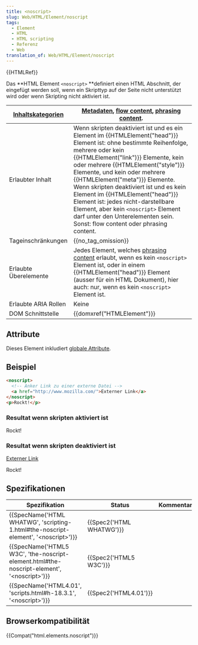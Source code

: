 ```yaml
---
title: <noscript>
slug: Web/HTML/Element/noscript
tags:
  - Element
  - HTML
  - HTML scripting
  - Referenz
  - Web
translation_of: Web/HTML/Element/noscript
---
```

{{HTMLRef}}

Das **HTML Element `<noscript>` **definiert einen HTML Abschnitt, der eingefügt werden soll, wenn ein Skripttyp auf der Seite nicht unterstützt wird oder wenn Skripting nicht aktiviert ist.

| [lnhaltskategorien](/de/docs/HTML/Content_categories "HTML/Content_categories") | [Metadaten](/de/docs/HTML/Content_categories#Metadata_content "HTML/Content_categories#Metadata_content"), [flow content](/de/docs/HTML/Content_categories#Flow_content "HTML/Content categories#Flow content"), [phrasing content](/de/docs/HTML/Content_categories#Phrasing_content "HTML/Content categories#Phrasing content").                                                                                                                                                                                                                                          |
| ------------------------------------------------------------------------------- | --------------------------------------------------------------------------------------------------------------------------------------------------------------------------------------------------------------------------------------------------------------------------------------------------------------------------------------------------------------------------------------------------------------------------------------------------------------------------------------------------------------------------------------------------------------------------- |
| Erlaubter Inhalt                                                                | Wenn skripten deaktiviert ist und es ein Element im {{HTMLElement("head")}} Element ist: ohne bestimmte Reihenfolge, mehrere oder kein {{HTMLElement("link")}} Elemente, kein oder mehrere {{HTMLElement("style")}} Elemente, und kein oder mehrere {{HTMLElement("meta")}} Elemente. Wenn skripten deaktiviert ist und es kein Element im {{HTMLElement("head")}} Element ist: jedes nicht-darstellbare Element, aber kein `<noscript>` Element darf unter den Unterelementen sein. Sonst: flow content oder phrasing content. |
| Tageinschränkungen                                                              | {{no_tag_omission}}                                                                                                                                                                                                                                                                                                                                                                                                                                                                                                                                                    |
| Erlaubte Überelemente                                                           | Jedes Element, welches [phrasing content](/de/docs/HTML/Content_categories#Phrasing_content "HTML/Content_categories#Phrasing_content") erlaubt, wenn es kein `<noscript>` Element ist, oder in einem {{HTMLElement("head")}} Element (ausser für ein HTML Dokument), hier auch: nur, wenn es kein `<noscript>` Element ist.                                                                                                                                                                                                                                       |
| Erlaubte ARIA Rollen                                                            | Keine                                                                                                                                                                                                                                                                                                                                                                                                                                                                                                                                                                       |
| DOM Schnittstelle                                                               | {{domxref("HTMLElement")}}                                                                                                                                                                                                                                                                                                                                                                                                                                                                                                                                        |

## Attribute

Dieses Element inkludiert [globale Attribute](/de/docs/HTML/Global_attributes "HTML/Global attributes").

## Beispiel

```html
<noscript>
  <!-- Anker Link zu einer externe Datei -->
  <a href="http://www.mozilla.com/">Externer Link</a>
</noscript>
<p>Rockt!</p>
```

### Resultat wenn skripten aktiviert ist

Rockt!

### Resultat wenn skripten deaktiviert ist

[Externer Link](http://www.mozilla.com/)

Rockt!

## Spezifikationen

| Spezifikation                                                                                                                    | Status                           | Kommentar |
| -------------------------------------------------------------------------------------------------------------------------------- | -------------------------------- | --------- |
| {{SpecName('HTML WHATWG', 'scripting-1.html#the-noscript-element', '&lt;noscript&gt;')}}             | {{Spec2('HTML WHATWG')}} |           |
| {{SpecName('HTML5 W3C', 'the-noscript-element.html#the-noscript-element', '&lt;noscript&gt;')}} | {{Spec2('HTML5 W3C')}}     |           |
| {{SpecName('HTML4.01', 'scripts.html#h-18.3.1', '&lt;noscript&gt;')}}                                     | {{Spec2('HTML4.01')}}     |           |

## Browserkompatibilität

{{Compat("html.elements.noscript")}}
